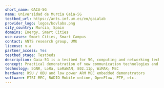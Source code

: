 ```yaml
---
short_name: GAIA-5G
name: Universidad de Murcia Gaia-5G
testbed_url: https://ants.inf.um.es/en/gaialab
provider_logo: logos/bovlabs.png
city_country: Murcia, Spain
domains: Energy, Smart Cities
use-cases: Smart Cities, Smart Campus
contact: ANTS research group, UMU
license: n.a
partner_access: Yes
testbed_stage: Testbeds
description: Gaia-5G is a testbed for 5G, computing and networking technologies, covering the whole campus in LoRaWAN, 802.11p and 5GNR coverage with our own network equipment. We also have distributed computation facilities linked via dedicated fiber links and a CWDM ring, with two open stack deployments, two hyperconvergence nodes, a Kubernetes environment and a PVE virtualization environment. The Gaia-5G Living campus is a deployment of IoT on the main university campuses with hundreds of sensors collecting data ranging from building / public transport occupancy, weather and air quality to photovoltaic production and wastewater processing parameters.
concept: Practical demonstration of new communication technologies and computing paradigms over 5G, LoRa, etc.
technology: 5GNR, LoRa, LoRaWAN, 802.11p, WiMAX; MEC
hardware: RSU / OBU and low power ARM MEC embedded demonstrators
software: ETSI MEC, RADIO Mobile online, OpenFlow, PTP, etc.
---
```

